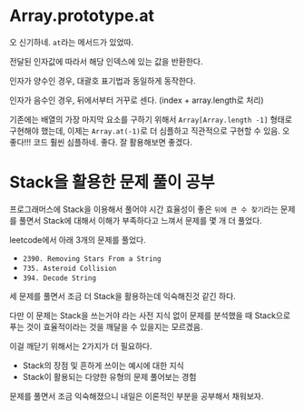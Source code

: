 # Array.prototype.at

오 신기하네. `at`라는 메서드가 있었따.

전달된 인자값에 따라서 해당 인덱스에 있는 값을 반환한다.

인자가 양수인 경우, 대괄호 표기법과 동일하게 동작한다.

인자가 음수인 경우, 뒤에서부터 거꾸로 센다. (index + array.length로 처리)

기존에는 배열의 가장 마지막 요소를 구하기 위해서 `Array[Array.length -1]` 형태로 구현해야 했는데, 이제는 `Array.at(-1)`로 더 심플하고 직관적으로 구현할 수 있음. 오 좋다!!! 코드 훨씬 심플하네. 좋다. 잘 활용해보면 좋겠다.

# Stack을 활용한 문제 풀이 공부

프로그래머스에 Stack을 이용해서 풀어야 시간 효율성이 좋은 `뒤에 큰 수 찾기`라는 문제를 풀면서 Stack에 대해서 이해가 부족하다고 느껴서 문제를 몇 개 더 풀었다.

leetcode에서 아래 3개의 문제를 풀었다.

- `2390. Removing Stars From a String`
- `735. Asteroid Collision`
- `394. Decode String`

세 문제를 풀면서 조금 더 Stack을 활용하는데 익숙해진것 같긴 하다.

다만 이 문제는 Stack을 쓰는거야 라는 사전 지식 없이 문제를 분석했을 때 Stack으로 푸는 것이 효율적이라는 것을 깨달을 수 있을지는 모르겠음.

이걸 깨닫기 위해서는 2가지가 더 필요하다.

- Stack의 장점 및 흔하게 쓰이는 예시에 대한 지식
- Stack이 활용되는 다양한 유형의 문제 풀어보는 경험

문제를 풀면서 조금 익숙해졌으니 내일은 이론적인 부분을 공부해서 채워보자.
